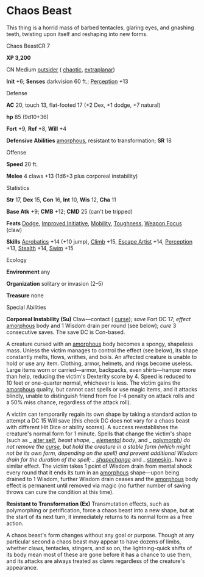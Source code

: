 # Chaos Beast

This thing is a horrid mass of barbed tentacles, glaring eyes, and gnashing teeth, twisting upon itself and reshaping into new forms.

Chaos BeastCR 7

**XP 3,200**

CN Medium [outsider](/pathfinderRPG/prd/monsters/creatureTypes.html#_outsider) ( [chaotic](/pathfinderRPG/prd/monsters/creatureTypes.html#_chaotic-subtype), [extraplanar](/pathfinderRPG/prd/monsters/creatureTypes.html#_extraplanar-subtype))

**Init** +6; **Senses** darkvision 60 ft.; [Perception](/pathfinderRPG/prd/additionalMonsters/../skills/perception.html#_perception) +13

Defense

**AC** 20, touch 13, flat-footed 17 (+2 Dex, +1 dodge, +7 natural)

**hp** 85 (9d10+36)

**Fort** +9, **Ref** +8, **Will** +4

**Defensive Abilities** [amorphous](/pathfinderRPG/prd/monsters/universalMonsterRules.html#_amorphous), resistant to transformation; **SR** 18

Offense

**Speed** 20 ft.

**Melee** 4 claws +13 (1d6+3 plus corporeal instability)

Statistics

**Str** 17, **Dex** 15, **Con** 16, **Int** 10, **Wis** 12, **Cha** 11

**Base Atk** +9; **CMB** +12; **CMD** 25 (can't be tripped)

**Feats** [Dodge](/pathfinderRPG/prd/additionalMonsters/../feats.html#_dodge), [Improved Initiative](/pathfinderRPG/prd/additionalMonsters/../feats.html#_improved-initiative), [Mobility](/pathfinderRPG/prd/additionalMonsters/../feats.html#_mobility), [Toughness](/pathfinderRPG/prd/additionalMonsters/../feats.html#_toughness), [Weapon Focus](/pathfinderRPG/prd/additionalMonsters/../feats.html#_weapon-focus) (claw)

**Skills** [Acrobatics](/pathfinderRPG/prd/additionalMonsters/../skills/acrobatics.html#_acrobatics) +14 (+10 jump), [Climb](/pathfinderRPG/prd/additionalMonsters/../skills/climb.html#_climb) +15, [Escape Artist](/pathfinderRPG/prd/additionalMonsters/../skills/escapeArtist.html#_escape-artist) +14, [Perception](/pathfinderRPG/prd/additionalMonsters/../skills/perception.html#_perception) +13, [Stealth](/pathfinderRPG/prd/additionalMonsters/../skills/stealth.html#_stealth) +14, [Swim](/pathfinderRPG/prd/additionalMonsters/../skills/swim.html#_swim) +15

Ecology

**Environment** any

**Organization** solitary or invasion (2–5)

**Treasure** none

Special Abilities

**Corporeal Instability (Su)** Claw—contact ( [curse](/pathfinderRPG/prd/monsters/universalMonsterRules.html#_curse)); _save_ Fort DC 17; _effect_ [amorphous](/pathfinderRPG/prd/monsters/universalMonsterRules.html#_amorphous) body and 1 Wisdom drain per round (see below); _cure_ 3 consecutive saves. The save DC is Con-based.

A creature cursed with an [amorphous](/pathfinderRPG/prd/monsters/universalMonsterRules.html#_amorphous) body becomes a spongy, shapeless mass. Unless the victim manages to control the effect (see below), its shape constantly melts, flows, writhes, and boils. An affected creature is unable to hold or use any item. Clothing, armor, helmets, and rings become useless. Large items worn or carried—armor, backpacks, even shirts—hamper more than help, reducing the victim's Dexterity score by 4. Speed is reduced to 10 feet or one-quarter normal, whichever is less. The victim gains the [amorphous](/pathfinderRPG/prd/monsters/universalMonsterRules.html#_amorphous) quality, but cannot cast spells or use magic items, and it attacks blindly, unable to distinguish friend from foe (–4 penalty on attack rolls and a 50% miss chance, regardless of the attack roll).

A victim can temporarily regain its own shape by taking a standard action to attempt a DC 15 Will save (this check DC does not vary for a chaos beast with different Hit Dice or ability scores). A success reestablishes the creature's normal form for 1 minute. Spells that change the victim's shape (such as _ [alter self](/pathfinderRPG/prd/additionalMonsters/../spells/alterSelf.html#_alter-self)_, _beast shape_, _ [elemental](/pathfinderRPG/prd/monsters/creatureTypes.html#_elemental-subtype) body_, and _ [polymorph](/pathfinderRPG/prd/additionalMonsters/../spells/polymorph.html#_polymorph)_) do not remove the [curse](/pathfinderRPG/prd/monsters/universalMonsterRules.html#_curse), but hold the creature in a stable form (which might not be its own form, depending on the spell) and prevent additional Wisdom drain for the duration of the spell; _ [shapechange](/pathfinderRPG/prd/additionalMonsters/../spells/shapechange.html#_shapechange)_ and _ [stoneskin](/pathfinderRPG/prd/additionalMonsters/../spells/stoneskin.html#_stoneskin)_ have a similar effect. The victim takes 1 point of Wisdom drain from mental shock every round that it ends its turn in an [amorphous](/pathfinderRPG/prd/monsters/universalMonsterRules.html#_amorphous) shape—upon being drained to 1 Wisdom, further Wisdom drain ceases and the [amorphous](/pathfinderRPG/prd/monsters/universalMonsterRules.html#_amorphous) body effect is permanent until removed via magic (no further number of saving throws can cure the condition at this time).

**Resistant to Transformation (Ex)** Transmutation effects, such as polymorphing or petrification, force a chaos beast into a new shape, but at the start of its next turn, it immediately returns to its normal form as a free action.

A chaos beast's form changes without any goal or purpose. Though at any particular second a chaos beast may appear to have dozens of limbs, whether claws, tentacles, stingers, and so on, the lightning-quick shifts of its body mean most of these are gone before it has a chance to use them, and its attacks are always treated as claws regardless of the creature's appearance.

